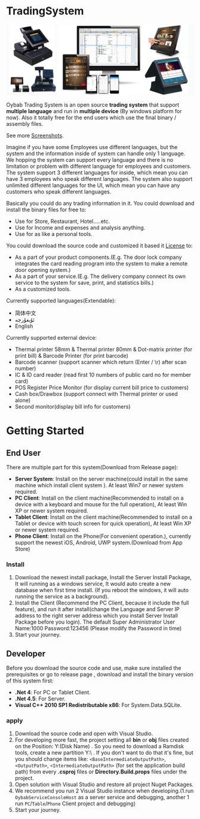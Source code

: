 # TradingSystem

<img src="banner.jpg" alt="Oybab Trading System banner">

Oybab Trading System is an open source **trading system** that support **multiple language** and run in **multiple device** (By windows platform for now). Also it totally free for the end users which use the final binary / assembly files.

See more [Screenshots](https://oybab.net/Screenshots.html).

Imagine if you have some Employees use different languages, but the system and the information inside of system can handle only 1 language. We hopping the system can support every language and there is no limitation or problem with different language for employees and customers. The system support 3 different languages for inside, which mean you can have 3 employees who speak different languages. The system also support unlimited different languages for the UI, which mean you can have any customers who speak different languages.

Basically you could do any trading information in it. 
You could download and install the binary files for free to:
 - Use for Store, Restaurant, Hotel.....etc.
 - Use for Income and expenses and analysis anything.
 - Use for as like a personal tools.
 
You could download the source code and customized it based it [License](https://oybab.net/license.html) to:
 - As a part of your product components.(E.g. The door lock company integrates the card reading program into the system to make a remote door opening system.)
 - As a part of your service.(E.g. The delivery company connect its own service to the system for save, print, and statistics bills.)
 - As a customized tools.

 Currently supported languages(Extendable):
 - 简体中文
 - ئۇيغۇرچە
 - English

Currently supported external device:
 - Thermal printer 58mm & Thermal printer 80mm & Dot-matrix printer (for print bill) & Barcode Printer (for print barcode)
 - Barcode scanner (support scanner which return (Enter / \r) after scan number)
 - IC & ID card reader (read first 10 numbers of public card no for member card)
 - POS Register Price Monitor (for display current bill price to customers)
 - Cash box/Drawbox (support connect with Thermal printer or used alone)
 - Second monitor(display bill info for customers)


# Getting Started


## End User

There are multiple part for this system(Download from Release page):
 - **Server System**: Install on the server machine(could install in the same machine which install client system ). At least Win7 or newer system required.
 - **PC Client**: Install on the client machine(Recommended to install on a device with a keyboard and mouse for the full operation), At least Win XP or newer system required.
 - **Tablet Client**: Install on the client machine(Recommended to install on a Tablet or device with touch screen for quick operation), At least Win XP or newer system required.
 - **Phone Client**: Install on the Phone(For convenient operation.), currently support the newest iOS, Android, UWP system.(Download from App Store)

### Install

 1. Download the newest install package, Install the Server Install Package, It will running as a windows service, It would auto create a new database when first time install. (If you reboot the windows, it will auto running the service as a background).
 2. Install the Client (Recommend the PC Client, because it include the full feature), and run it after install(change the Language and Server IP address to the right server address which you install Server Install Package before you login).
 The default Super Administrator User Name:1000   Password:123456     (Please modify the Password in time)
 3. Start your journey.



## Developer

Before you download the source code and use, make sure installed the prerequisites or go to release page , download and install the binary version of this system first:
 - **.Net 4**: For PC or Tablet Client.
 - **.Net 4.5**: For Server.
 - **Visual C++ 2010 SP1 Redistributable x86**: For System.Data.SQLite.

### apply

 1. Download the source code and open with Visual Studio.
 2. For developing more fast, the project setting all **bin** or **obj** files created on the Position: Y:\(Disk Name)  . So you need to download a Ramdisk tools, create a new partition Y:\  . If you don't want to do that it's fine, but you should change items like: `<BaseIntermediateOutputPath>`, `<OutputPath>`, `<IntermediateOutputPath>` (for set the application build path) from every **.csproj** files or **Directory.Build.props** files under the project.
 3. Open solution with Visual Studio and restore all project Nuget Packages.
 4. We recommend you run 2 Visual Studio instance when developing.(1.run `OybabServiceConsoleHost` as a server service and debugging, another 1 run `PC`/`Table`/`Phone` Client project and debugging)
 5. Start your journey.
